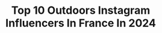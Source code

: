 ---
title: Top 10 Outdoors Instagram Influencers In France In 2024
description: >-
  Find top outdoors Instagram influencers in France in 2024. Most popular hashtags: #agameoftones #folkscenery #beautifuldestinations.
platform: Instagram
hits: 708
text_top: See the best Instagram influencers on inBeat.
text_bottom: Our search engine holds 708 Instagram influencers like this in France for you to connect with.
profiles:
  - username: "hej.jade"
    fullname: >-
      Jade Stephens
    bio: >-
      A vibrant life outdoors Licensing: @withstills 🎞🏔🚴🏼‍♀️☕️
    location: "France"
    followers: 49455
    engagement: 999
    commentsToLikes: 0.014076
    id: clnhuf7gmiffi0j08gkczc5gi
    verified: false
    hashtags: "#madewithkodak, #35mm, #kodakportra400, #sonyalpha"
  - username: "jessmegan"
    fullname: >-
      Jess
    bio: >-
      Mom of two • small moments • outdoors • travels 💌jessmegan.info@gmail.com
    location: "France"
    followers: 135007
    engagement: 173
    commentsToLikes: 0.011710
    id: ck0w1u8p6l5x70i19qwdq8tqt
    verified: false
    hashtags: "#motherlove, #barcelomayagrandresort, #motherhood, #travel"
  - username: "vero9cah"
    fullname: >-
      PT VERONICA.H 🇳🇴 BERGEN
    bio: >-
      ⭐️PersonalTrainer #PT Bergen [ @afpt ]@progresjon OnlineCoach! ⭐️NOCCO @nocconorge ⭐️TIGHTS.NO @tights.no #crossfit #bootcamp #outdoors
    location: "France"
    followers: 26943
    engagement: 518
    commentsToLikes: 0.184184
    id: ck8t1wg5oxb5y0j78hwu0l4e7
    verified: false
    hashtags: ""
  - username: "kimmistark_"
    fullname: >-
      Kimmi
    bio: >-
      Fl🍊🇺🇸🤘🏻 fishing, outdoors & livin’ my best life Personal Trainer Mac💙
    location: "France"
    followers: 35342
    engagement: 626
    commentsToLikes: 0.048919
    id: ck5ztp3w70v0u0i14hd5eq98l
    verified: false
    hashtags: "#florida, #outdoors, #fishing, #sundayfunday"
  - username: "ladanivskyy"
    fullname: >-
      Alexander Ladanivskyy | Travel
    bio: >-
      📸 Photographer 🌐 Travel organizer ⚠️ Анонси моїх подорожей тут ↙️ 🗺 @ladanivskyy_travel ↟ Adventure ╳ Outdoors ↟ 📩 photograph_@ukr.net
    location: "France"
    followers: 216910
    engagement: 689
    commentsToLikes: 0.012183
    id: ck0vwf6odteg20i19qiwrso2g
    verified: false
    hashtags: "#egypt, #hellofrom"
  - username: "lindalovescycling"
    fullname: >-
      LindaLovesCycling
    bio: >-
      🚲 Entrepreneur/ Content creator/ Cyclist 📩 LindaLovesCycling@gmail.com #Cyclist #Traveler #Outdoors #Entrepreneur
    location: "France"
    followers: 25998
    engagement: 366
    commentsToLikes: 0.041518
    id: ck9ham7i2d2f70j78e2mlpniz
    verified: false
    hashtags: "#linda, #staysafe, #lindalovescycling, #lifestyle"
  - username: "bolinlisamarie"
    fullname: >-
      Lisa-Marie Bolin🇸🇪Arctic Drone
    bio: >-
      ➿ Certified Drone Pilot | Content Creator 📍Svalbard, Norway 〰 Outdoors🏔Mountains⛺️Travel @revolutionrace ambassador
    location: "France"
    followers: 13250
    engagement: 852
    commentsToLikes: 0.053823
    id: ck5q9bitbaa4k0i11bja7ol24
    verified: false
    hashtags: "#natureisourplayground, #sheisnotlost, #sonyalpha7iii, #bwplayground"
  - username: "jakeexploring"
    fullname: >-
      Jake Cox
    bio: >-
      📍 Wales 📷 Photographer 🥾 Outdoors Somewhere
    location: "France"
    followers: 7335
    engagement: 861
    commentsToLikes: 0.032845
    id: ck0u21j87yl4q0i19uviivu7x
    verified: false
    hashtags: "#beautifuldestinations, #allaboutadventures, #moodyvibes, #ruka"
  - username: "robinooode"
    fullname: >-
      Robin Benzrihem
    bio: >-
      Outdoors ↠ Slow Travel ↞ Urban 📍Paris, FR 📷: Fujifilm X-T3 | Parrot Anafi | DJI Osmo Action
    location: "France"
    followers: 7933
    engagement: 1819
    commentsToLikes: 0.027038
    id: ck6tnj8jo9yev0j718avnztz7
    verified: false
    hashtags: "#lightzine, #lesfranc, #outdoorsentinels, #portbox"
  - username: "ganupic"
    fullname: >-
      Ganu Pi
    bio: >-
      Adventure • Outdoors • Travel 🇫🇷 FRENCH | #photographer 👨🏻‍⚕️Osteopathe D.O. 🏕 Chamonix 📸 Ambassador @cokin.france 📮ganupics@gmail.com
    location: "France"
    followers: 7669
    engagement: 711
    commentsToLikes: 0.020745
    id: ck0udce2gipqd0i19tysyt84u
    verified: false
    hashtags: "#frenchalps, #nightphotography, #sunrise, #mountain"
---